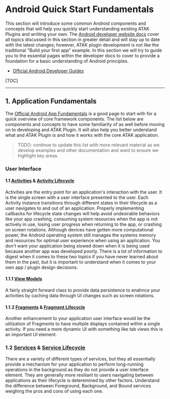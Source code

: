 # Android Quick Start Fundamentals

This section will introduce some common Android components and concepts that will help you quickly start understanding existing ATAK Plugins and wriiting your own. The [Android developer website docs](https://developer.android.com/docs) cover all topics discussed in this section in greater detail and will stay up to date with the latest changes; however, ATAK plugin development is not like the traditional "Build your first app" example. In this section we will try to guide you to the essential pages within the developer docs to cover to provide a foundation for a basic understanding of Android principles.

- [Official Android Developer Guides](https://developer.android.com/guide)

[TOC]

___

## 1. Application Fundamentals

The [Official Android App Fundamentals](https://developer.android.com/guide/components/fundamentals) is a good page to start with for a quick overview of core framework components. The list below are components and concepts to have some familiarity of as well before moving on to developing and ATAK Plugin. It will also help you better understand what and ATAK Plugin is and how it works with the core ATAK application.

> TODO: continue to update this list with more relevant material as we develop examples and other documentation and want to ensure we highlight key areas.

### User Interface

#### 1.1 [Activities](https://developer.android.com/guide/components/activities/intro-activities) & [Activity Lifecycle](https://developer.android.com/guide/components/activities/activity-lifecycle)

Activities are the entry point for an application's interaction with the user. It is the single screen with a user interface presented to the user. Each Activity instance transitions through different states in their lifecycle as a user navigates to and out of an application. Properly implementing callbacks for lifecycle state changes will help avoid undesirable behaviors like your app crashing, consuming system resources when the app is not actively in use, losing user progress when returning to the app, or crashing on screen rotations. Although devices have gotten more computational power, the Android operating system still manages the systems memory and resources for optimal user experience when using an application. You don't want your application being slowed down when it is being used because another app was developed poorly. There is a lot of information to digest when it comes to these two topics if you have never learned about them in the past, but it is important to understand when it comes to your own app / plugin design decisions.

#### 1.1.1 [View Models](https://developer.android.com/topic/libraries/architecture/viewmodel)

A fairly straight forward class to provide data persistence to enahnce your activities by caching data through UI changes such as screen rotations.

#### 1.1.2 [Fragments](https://developer.android.com/guide/fragments) & [Fragment Lifecycle](https://developer.android.com/guide/fragments/lifecycle)

Another enhancement to your application user interface would be the utilization of Fragments to have multiple displays contained within a single activity. If you need a more dynamic UI with something like tab views this is an important UI element.

### 1.2 [Services](https://developer.android.com/guide/components/services) & [Service Lifecycle](https://developer.android.com/guide/components/services#Lifecycle)

There are a variety of different types of services, but they all essentially provide a mechanism for your application to perform long-running operations in the background as they do not provide a user interface element. They are generally more resiliant to users navigating between applications as their lifecycle is deteremined by other factors. Understand the difference between Foreground, Background, and Bound services weighing the pros and cons of using each one.
